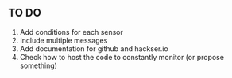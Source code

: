 ## TO DO

<ol>
    <li>Add conditions for each sensor</li>
    <li>Include multiple messages</li>
    <li>Add documentation for github and hackser.io</li>
    <li>Check how to host the code to constantly monitor (or propose something)</li>
</ol>
